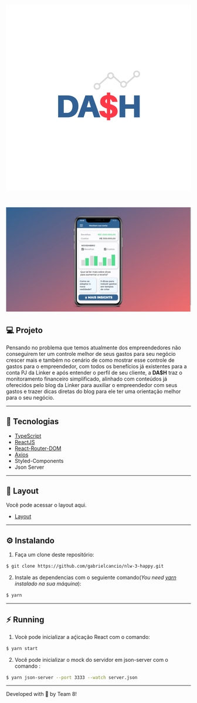 <h1 align="center">
  <img src="./.github/da$h.svg"/>
</h1>

<h1>
  <img src="./.github/SCR1.jpeg"/>

</h1>

## :computer: Projeto
Pensando no problema que temos atualmente dos empreendedores não conseguirem ter um controle melhor de seus gastos para seu negócio crescer mais e também no cenário de como mostrar esse controle de gastos para o empreendedor, com todos os benefícios já existentes para a conta PJ da Linker e após entender o perfil de seu cliente, a **DA$H** traz o monitoramento financeiro simplificado, alinhado com conteúdos já oferecidos pelo blog da Linker para auxiliar o empreendedor com seus gastos e trazer dicas diretas do blog para ele ter uma orientação melhor para o seu negócio.

---

## :rocket: Tecnologias
- [TypeScript](https://www.typescriptlang.org/)
- [ReactJS](https://pt-br.reactjs.org/)
- [React-Router-DOM](https://reactrouter.com/web/guides/quick-start)
- [Axios](https://github.com/axios/axios)
- Styled-Components
- Json Server
---

## 🔖 Layout
Você pode acessar o layout aqui.

- [Layout](https://www.figma.com/file/lveBqicUk223381kawXIcY/MEGAHACK---LINKER---TIME-8-(Copy)?node-id=0%3A1)

---

## :gear: Instalando
1. Faça um clone deste repositório: 
```bash
$ git clone https://github.com/gabrielcancio/nlw-3-happy.git
```

2. Instale as dependencias com o seguiente comando(*You need [yarn](https://yarnpkg.com/getting-started/install) instalado na sua máquina*): 
```bash
$ yarn
```

---

## :zap: Running
1. Vocè pode inicializar a aḉicação React com o comando:
```bash
$ yarn start
```

2. Você pode inicializar o mock do servidor em json-server com o comando :
```bash
$ yarn json-server --port 3333 --watch server.json 
```
---
Developed with :yellow_heart: by Team 8!